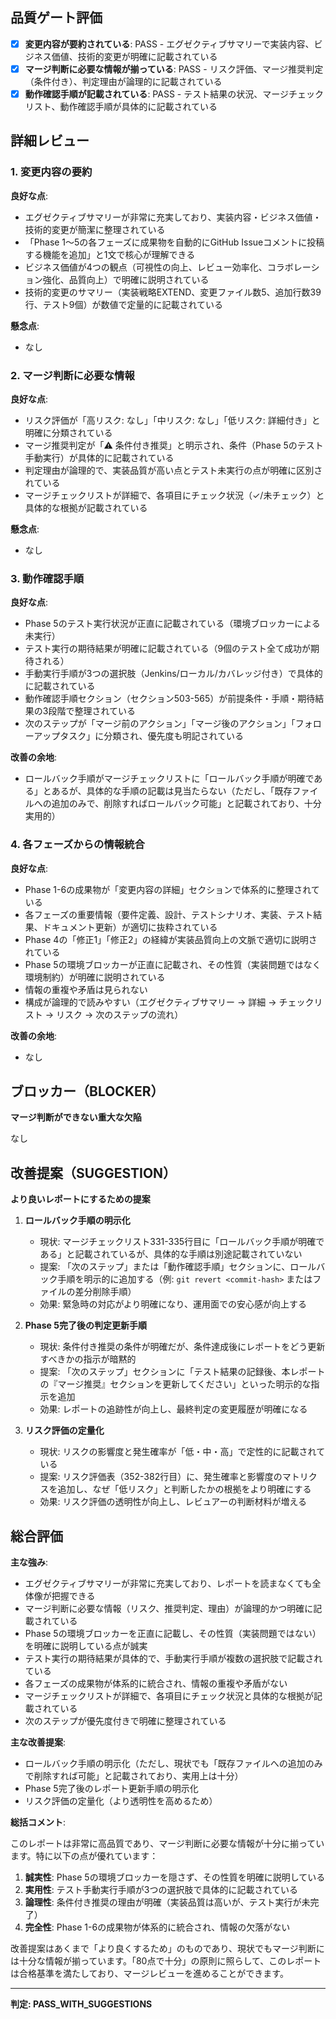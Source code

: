 ## 品質ゲート評価

- [x] **変更内容が要約されている**: PASS - エグゼクティブサマリーで実装内容、ビジネス価値、技術的変更が明確に記載されている
- [x] **マージ判断に必要な情報が揃っている**: PASS - リスク評価、マージ推奨判定（条件付き）、判定理由が論理的に記載されている
- [x] **動作確認手順が記載されている**: PASS - テスト結果の状況、マージチェックリスト、動作確認手順が具体的に記載されている

## 詳細レビュー

### 1. 変更内容の要約

**良好な点**:
- エグゼクティブサマリーが非常に充実しており、実装内容・ビジネス価値・技術的変更が簡潔に整理されている
- 「Phase 1～5の各フェーズに成果物を自動的にGitHub Issueコメントに投稿する機能を追加」と1文で核心が理解できる
- ビジネス価値が4つの観点（可視性の向上、レビュー効率化、コラボレーション強化、品質向上）で明確に説明されている
- 技術的変更のサマリー（実装戦略EXTEND、変更ファイル数5、追加行数39行、テスト9個）が数値で定量的に記載されている

**懸念点**:
- なし

### 2. マージ判断に必要な情報

**良好な点**:
- リスク評価が「高リスク: なし」「中リスク: なし」「低リスク: 詳細付き」と明確に分類されている
- マージ推奨判定が「⚠️ 条件付き推奨」と明示され、条件（Phase 5のテスト手動実行）が具体的に記載されている
- 判定理由が論理的で、実装品質が高い点とテスト未実行の点が明確に区別されている
- マージチェックリストが詳細で、各項目にチェック状況（✓/未チェック）と具体的な根拠が記載されている

**懸念点**:
- なし

### 3. 動作確認手順

**良好な点**:
- Phase 5のテスト実行状況が正直に記載されている（環境ブロッカーによる未実行）
- テスト実行の期待結果が明確に記載されている（9個のテスト全て成功が期待される）
- 手動実行手順が3つの選択肢（Jenkins/ローカル/カバレッジ付き）で具体的に記載されている
- 動作確認手順セクション（セクション503-565）が前提条件・手順・期待結果の3段階で整理されている
- 次のステップが「マージ前のアクション」「マージ後のアクション」「フォローアップタスク」に分類され、優先度も明記されている

**改善の余地**:
- ロールバック手順がマージチェックリストに「ロールバック手順が明確である」とあるが、具体的な手順の記載は見当たらない（ただし、「既存ファイルへの追加のみで、削除すればロールバック可能」と記載されており、十分実用的）

### 4. 各フェーズからの情報統合

**良好な点**:
- Phase 1-6の成果物が「変更内容の詳細」セクションで体系的に整理されている
- 各フェーズの重要情報（要件定義、設計、テストシナリオ、実装、テスト結果、ドキュメント更新）が適切に抜粋されている
- Phase 4の「修正1」「修正2」の経緯が実装品質向上の文脈で適切に説明されている
- Phase 5の環境ブロッカーが正直に記載され、その性質（実装問題ではなく環境制約）が明確に説明されている
- 情報の重複や矛盾は見られない
- 構成が論理的で読みやすい（エグゼクティブサマリー → 詳細 → チェックリスト → リスク → 次のステップの流れ）

**改善の余地**:
- なし

## ブロッカー（BLOCKER）

**マージ判断ができない重大な欠陥**

なし

## 改善提案（SUGGESTION）

**より良いレポートにするための提案**

1. **ロールバック手順の明示化**
   - 現状: マージチェックリスト331-335行目に「ロールバック手順が明確である」と記載されているが、具体的な手順は別途記載されていない
   - 提案: 「次のステップ」または「動作確認手順」セクションに、ロールバック手順を明示的に追加する（例: `git revert <commit-hash>` またはファイルの差分削除手順）
   - 効果: 緊急時の対応がより明確になり、運用面での安心感が向上する

2. **Phase 5完了後の判定更新手順**
   - 現状: 条件付き推奨の条件が明確だが、条件達成後にレポートをどう更新すべきかの指示が暗黙的
   - 提案: 「次のステップ」セクションに「テスト結果の記録後、本レポートの『マージ推奨』セクションを更新してください」といった明示的な指示を追加
   - 効果: レポートの追跡性が向上し、最終判定の変更履歴が明確になる

3. **リスク評価の定量化**
   - 現状: リスクの影響度と発生確率が「低・中・高」で定性的に記載されている
   - 提案: リスク評価表（352-382行目）に、発生確率と影響度のマトリクスを追加し、なぜ「低リスク」と判断したかの根拠をより明確にする
   - 効果: リスク評価の透明性が向上し、レビュアーの判断材料が増える

## 総合評価

**主な強み**:
- エグゼクティブサマリーが非常に充実しており、レポートを読まなくても全体像が把握できる
- マージ判断に必要な情報（リスク、推奨判定、理由）が論理的かつ明確に記載されている
- Phase 5の環境ブロッカーを正直に記載し、その性質（実装問題ではない）を明確に説明している点が誠実
- テスト実行の期待結果が具体的で、手動実行手順が複数の選択肢で記載されている
- 各フェーズの成果物が体系的に統合され、情報の重複や矛盾がない
- マージチェックリストが詳細で、各項目にチェック状況と具体的な根拠が記載されている
- 次のステップが優先度付きで明確に整理されている

**主な改善提案**:
- ロールバック手順の明示化（ただし、現状でも「既存ファイルへの追加のみで削除すれば可能」と記載されており、実用上は十分）
- Phase 5完了後のレポート更新手順の明示化
- リスク評価の定量化（より透明性を高めるため）

**総括コメント**:

このレポートは非常に高品質であり、マージ判断に必要な情報が十分に揃っています。特に以下の点が優れています：

1. **誠実性**: Phase 5の環境ブロッカーを隠さず、その性質を明確に説明している
2. **実用性**: テスト手動実行手順が3つの選択肢で具体的に記載されている
3. **論理性**: 条件付き推奨の理由が明確（実装品質は高いが、テスト実行が未完了）
4. **完全性**: Phase 1-6の成果物が体系的に統合され、情報の欠落がない

改善提案はあくまで「より良くするため」のものであり、現状でもマージ判断には十分な情報が揃っています。「80点で十分」の原則に照らして、このレポートは合格基準を満たしており、マージレビューを進めることができます。

---
**判定: PASS_WITH_SUGGESTIONS**